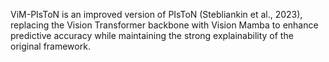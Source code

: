 ViM-PIsToN is an improved version of PIsToN (Stebliankin et al., 2023), replacing the Vision Transformer backbone with Vision Mamba to enhance predictive accuracy while maintaining the strong explainability of the original framework.
